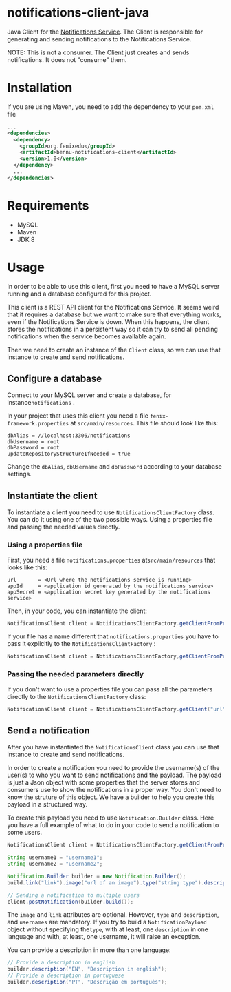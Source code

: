 notifications-client-java
=========================

Java Client for the [Notifications Service](https://github.com/samfcmc/bennu-notifications). The Client is responsible for generating and sending notifications to the Notifications Service.

NOTE: This is not a consumer. The Client just creates and sends notifications. It does not "consume" them.

Installation
============

If you are using Maven, you need to add the dependency to your `pom.xml` file

```xml
...
<dependencies>
  <dependency>
    <groupId>org.fenixedu</groupId>
    <artifactId>bennu-notifications-client</artifactId>
    <version>1.0</version>
  </dependency>
  ...
</dependencies>
```

Requirements
============

-	MySQL
-	Maven
-	JDK 8

Usage
=====

In order to be able to use this client, first you need to have a MySQL server running and a database configured for this project.

This client is a REST API client for the Notifications Service. It seems weird that it requires a database but we want to make sure that everything works, even if the Notifications Service is down. When this happens, the client stores the notifications in a persistent way so it can try to send all pending notifications when the service becomes available again.

Then we need to create an instance of the `Client` class, so we can use that instance to create and send notifications.

Configure a database
--------------------

Connect to your MySQL server and create a database, for instance`notifications` .

In your project that uses this client you need a file `fenix-framework.properties` at `src/main/resources`. This file should look like this:

```
dbAlias = //localhost:3306/notifications
dbUsername = root
dbPassword = root
updateRepositoryStructureIfNeeded = true
```

Change the `dbAlias`, `dbUsername` and `dbPassword` according to your database settings.

Instantiate the client
----------------------

To instantiate a client you need to use `NotificationsClientFactory` class. You can do it using one of the two possible ways. Using a properties file and passing the needed values directly.

### Using a properties file

First, you need a file `notifications.properties` at`src/main/resources` that looks like this:

```
url       = <Url where the notifications service is running>
appId     = <application id generated by the notifications service>
appSecret = <application secret key generated by the notifications service>
```

Then, in your code, you can instantiate the client:

```java
NotificationsClient client = NotificationsClientFactory.getClientFromPropertiesFile();
```

If your file has a name different that `notifications.properties` you have to pass it explicitly to the `NotificationsClientFactory` :

```java
NotificationsClient client = NotificationsClientFactory,getClientFromPropertiesFile("filename");
```

### Passing the needed parameters directly

If you don't want to use a properties file you can pass all the parameters directly to the `NotificationsClientFactory` class:

```java
NotificationsClient client = NotificationsClientFactory.getClient("url", "app Id", "app Secret");
```

Send a notification
-------------------

After you have instantiated the `NotificationsClient` class you can use that instance to create and send notifications.

In order to create a notification you need to provide the username(s) of the user(s) to who you want to send notifications and the payload. The payload is just a Json object with some properties that the server stores and consumers use to show the notifications in a proper way. You don't need to know the struture of this object. We have a builder to help you create this payload in a structured way.

To create this payload you need to use `Notification.Builder` class. Here you have a full example of what to do in your code to send a notification to some users.

```java
NotificationsClient client = NotificationsClientFactory.getClientFromPropertiesFile();

String username1 = "username1";
String username2 = "username2";

Notification.Builder builder = new Notification.Builder();
build.link("link").image("url of an image").type("string type").description("EN", "description text in english").usernames("username1", "username2", ....);

// Sending a notification to multiple users
client.postNotification(builder.build());
```

The `image` and `link` attributes are optional. However, `type` and `description`, and `usernames` are mandatory. If you try to build a `NotificationPayload` object without specifying the`type`, with at least, one `description` in one language and with, at least, one username, it will raise an exception.

You can provide a description in more than one language:

```java
// Provide a description in english
builder.description("EN", "Description in english");
// Provide a description in portuguese
builder.description("PT", "Descrição em português");
```
